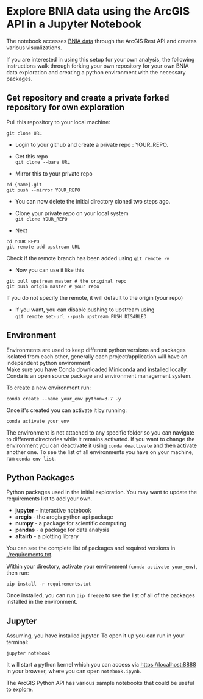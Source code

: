 # Explore BNIA data using the ArcGIS API in a Jupyter Notebook

The notebook accesses [BNIA data](https://bniajfi.org) through the ArcGIS Rest API and creates various visualizations.

If you are interested in using this setup for your own analysis, the following instructions walk through forking your
own repository for your own BNIA data exploration and creating a python environment with the necessary packages.

## Get repository and create a private forked repository for own exploration

Pull this repository to your local machine:

```
git clone URL
```

* Login to your github and create a private repo : YOUR_REPO.

* Get this repo <br> ``git clone --bare URL``

* Mirror this to your private repo <br>
```
cd {name}.git
git push --mirror YOUR_REPO
```

* You can now delete the initial directory cloned two steps ago.

* Clone your private repo on your local system<br> ``git clone YOUR_REPO``

* Next <br>
```
cd YOUR_REPO
git remote add upstream URL
```
Check if the remote branch has been added using ``git remote -v``

* Now you can use it like this <br>
```
git pull upstream master # the original repo 
git push origin master # your repo 
```
If you do not specify the remote, it will default to the origin (your repo)

* If you want, you can disable pushing to upstream using<br> ``git remote set-url --push upstream PUSH_DISABLED``

## Environment

Environments are used to keep different python versions and packages isolated from each other, generally each project/application will have an independent python environment <br>
Make sure you have Conda downloaded [Miniconda](https://docs.conda.io/en/latest/miniconda.html) and installed locally. Conda is an open source package and environment management system.

To create a new environment run:

```
conda create --name your_env python=3.7 -y
```

Once it's created you can activate it by running:

```
conda activate your_env
```

The environment is not attached to any specific folder so you can navigate to different directories while it remains activated.
If you want to change the environment you can deactivate it using `conda deactivate` and then activate another one.
To see the list of all environments you have on your machine, run `conda env list`.

## Python Packages

Python packages used in the initial exploration. You may want to update the requirements list to add your own.

* **jupyter** - interactive notebook
* **arcgis** - the arcgis python api package
* **numpy** - a package for scientific computing
* **pandas** - a package for data analysis
* **altairb** - a plotting library

You can see the complete list of packages and required versions in [./requirements.txt](./requirements.txt).

Within your directory, activate your environment (`conda activate your_env`), then run:

```
pip install -r requirements.txt
```

Once installed, you can run `pip freeze` to see the list of all of the packages installed in the environment.

## Jupyter

Assuming, you have installed jupyter. To open it up you can run in your terminal:

```
jupyter notebook
```

It will start a python kernel which you can access via [https://localhost:8888](https://localhost:8888/) in your browser,
where you can open `notebook.ipynb`.

The ArcGIS Python API has various sample notebooks that could be useful to [explore](https://github.com/Esri/arcgis-python-api).
